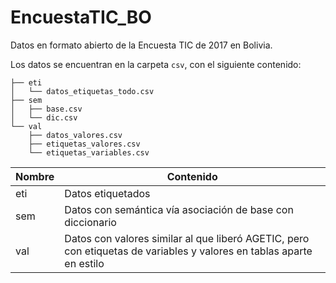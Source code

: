 # EncuestaTIC_BO
Datos en formato abierto de la Encuesta TIC de 2017 en Bolivia. 

Los datos se encuentran en la carpeta `csv`, con el siguiente contenido:

```
├── eti
│   └── datos_etiquetas_todo.csv
├── sem
│   ├── base.csv
│   └── dic.csv
└── val
    ├── datos_valores.csv
    ├── etiquetas_valores.csv
    └── etiquetas_variables.csv
```

|Nombre|Contenido|
|------|---------|
|eti   | Datos etiquetados|
|sem   | Datos con semántica vía asociación de base con diccionario|
|val   | Datos con valores similar al que liberó AGETIC, pero con etiquetas de variables y valores en tablas aparte en estilo|
